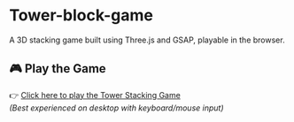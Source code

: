 # Tower-block-game
A 3D stacking game built using Three.js and GSAP, playable in the browser.

## 🎮 Play the Game

👉 [Click here to play the Tower Stacking Game]( https://baisoyaaditya.github.io/Tower-block-game/)  
*(Best experienced on desktop with keyboard/mouse input)*
